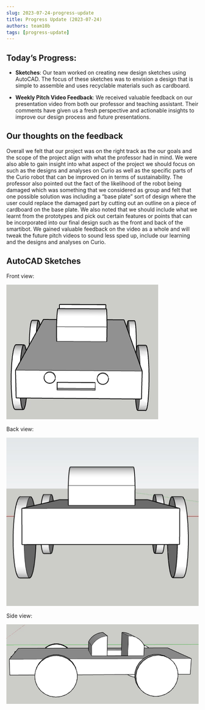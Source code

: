```yaml
---
slug: 2023-07-24-progress-update
title: Progress Update (2023-07-24)
authors: team10b
tags: [progress-update]
---
```


## Today’s Progress:

- **Sketches**: Our team worked on creating new design sketches using AutoCAD. The focus of these sketches was to envision a design that is simple to assemble and uses recyclable materials such as cardboard.

- **Weekly Pitch Video Feedback**: We received valuable feedback on our presentation video from both our professor and teaching assistant. Their comments have given us a fresh perspective and actionable insights to improve our design process and future presentations.

## Our thoughts on the feedback

Overall we felt that our project was on the right track as the our goals and the scope of the project align with what the professor had in mind. We were also able to gain insight into what aspect of the project we should focus on such as the designs and analyses on Curio as well as the specific parts of the Curio robot that can be improved on in terms of sustainability. The professor also pointed out the fact of the likelihood of the robot being damaged which was something that we considered as group and felt that one possible solution was including a “base plate” sort of design where the user could replace the damaged part by cutting out an outline on a piece of cardboard on the base plate. We also noted that we should include what we learnt from the prototypes and pick out certain features or points that can be incorporated into our final design such as the front and back of the smartibot. We gained valuable feedback on the video as a whole and will tweak the future pitch videos to sound less sped up, include our learning and the designs and analyses on Curio.

## AutoCAD Sketches

Front view:

![Front view](/img/second-draft/front.jpeg)

Back view:

![Back view](/img/second-draft/back.jpeg)

Side view:

![Side view](/img/second-draft/side.jpeg)
